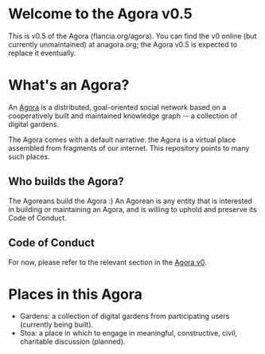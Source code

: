 # Welcome to the Agora v0.5
This is v0.5 of the Agora (flancia.org/agora). You can find the v0 online (but currently unmaintained) at anagora.org; the Agora v0.5 is expected to replace it eventually.

# What's an Agora?

An [Agora](https://anagora.org/wiki/Agora) is a distributed, goal-oriented social network based on a cooperatively built and maintained knowledge graph -- a collection of digital gardens.

The Agora comes with a default narrative: the Agora is a virtual place assembled from fragments of our internet. This repository points to many such places.

## Who builds the Agora?

The Agoreans build the Agora :) An Agorean is any entity that is interested in building or maintaining an Agora, and is willing to uphold and preserve its Code of Conduct.

## Code of Conduct

For now, please refer to the relevant section in the [Agora v0](https://anagora.org/wiki/Main_Page).

# Places in this Agora

 - Gardens: a collection of digital gardens from participating users (currently being built).
 - Stoa: a place in which to engage in meaningful, constructive, civil, charitable discussion (planned).
